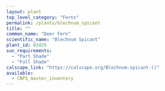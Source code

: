 ```yaml
---
layout: plant                                                              
top_level_category: "Ferns"
permalink: /plants/blechnum_spicant
title: ""
common_name: "Deer Fern"
scientific_name: "Blechnum Spicant"
plant_id: 63435
sun_requirements:
  - "Part Shade"
  - "Full Shade"
calscape_link: "https://calscape.org/Blechnum-spicant-()"
available: 
  - CNPS_master_inventory
---
```


